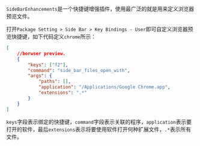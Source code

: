`SideBarEnhancements`是一个快捷键增强插件，使用最广泛的就是用来定义浏览器预览文件。

打开`Package Setting > Side Bar > Key Bindings - User`即可自定义浏览器预览快捷键，如下代码定义`chrome`所示：

```json
[
    //borwser preview.
    {
        "keys": ["f2"],
        "command": "side_bar_files_open_with",
        "args": {
            "paths": [],
            "application": "/Applications/Google Chrome.app",
            "extensions": ".*"
        }
    }
]
```

`keys`字段表示绑定的快捷键，`command`字段表示关联的程序，`application`表示要打开的软件，最后`extensions`表示将要使用软件打开何种扩展文件，`.*`表示所有文件。